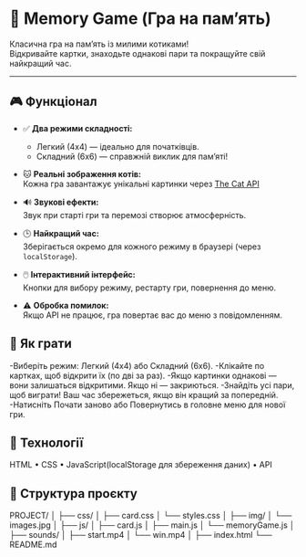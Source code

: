# 🧠 Memory Game (Гра на пам’ять)

Класична гра на пам’ять із милими котиками!  
Відкривайте картки, знаходьте однакові пари та покращуйте свій найкращий час.

---

## 🎮 Функціонал

- ✅ **Два режими складності:**
  - Легкий (4x4) — ідеально для початківців.
  - Складний (6x6) — справжній виклик для пам’яті!
  
- 🐱 **Реальні зображення котів:**  
  Кожна гра завантажує унікальні картинки через [The Cat API](https://thecatapi.com/)

- 🔊 **Звукові ефекти:**  
  Звук при старті гри та перемозі створює атмосферність.

- 🕒 **Найкращий час:**  
  Зберігається окремо для кожного режиму в браузері (через `localStorage`).

- 🖱️ **Інтерактивний інтерфейс:**  
  Кнопки для вибору режиму, рестарту гри, повернення до меню.

- ⚠️ **Обробка помилок:**  
  Якщо API не працює, гра повертає вас до меню з повідомленням.

## 🎲 Як грати
-Виберіть режим: Легкий (4x4) або Складний (6x6).
-Клікайте по картках, щоб відкрити їх (по дві за раз).
-Якщо картинки однакові — вони залишаться відкритими. Якщо ні — закриються.
-Знайдіть усі пари, щоб виграти! Ваш час збережеться, якщо він кращий за попередній.
-Натисніть Почати заново або Повернутись в головне меню для нової гри.

## 🧪 Технології

HTML • CSS • JavaScript(localStorage для збереження даних) • API 

## 📂 Структура проєкту
PROJECT/
│
├── css/
│   ├── card.css
│   └── styles.css
│
├── img/
│   └── images.jpg
│
├── js/
│   ├── card.js
│   ├── main.js
│   └── memoryGame.js
│
├── sounds/
│   ├── start.mp4
│   └── win.mp4
│
├── index.html
└── README.md
